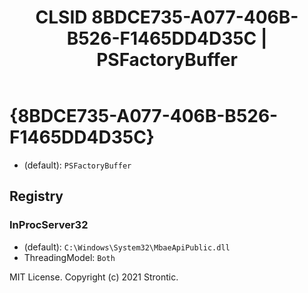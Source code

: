 ﻿---
title: "CLSID 8BDCE735-A077-406B-B526-F1465DD4D35C | PSFactoryBuffer"
excerpt: What is COM-Object CLSID 8BDCE735-A077-406B-B526-F1465DD4D35C?
---

# {8BDCE735-A077-406B-B526-F1465DD4D35C}

* (default): `PSFactoryBuffer`

## Registry


### InProcServer32

* (default): `C:\Windows\System32\MbaeApiPublic.dll`
* ThreadingModel: `Both`

MIT License. Copyright (c) 2021 Strontic.


